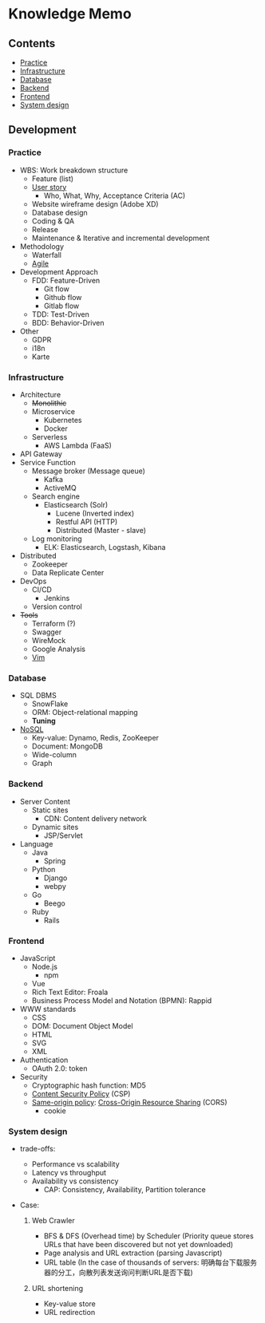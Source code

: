 # Knowledge Memo

## Contents

- [Practice](#practice)
- [Infrastructure](#infrastructure)
- [Database](#database)
- [Backend](#backend)
- [Frontend](#frontend)
- [System design](#system-design)

## Development

### Practice

- WBS: Work breakdown structure
  - Feature (list)
  - [User story](http://www.myagilediary.com/the-art-of-story-writing-in-agile/)
    - Who, What, Why, Acceptance Criteria (AC)
  - Website wireframe design (Adobe XD)
  - Database design
  - Coding & QA
  - Release
  - Maintenance & Iterative and incremental development
- Methodology
  - Waterfall
  - [Agile](http://cheatsheetworld.com/programming/agile-development-cheat-sheet/)
- Development Approach
  - FDD: Feature-Driven
    - Git flow
    - Github flow
    - Gitlab flow
  - TDD: Test-Driven
  - BDD: Behavior-Driven
- Other
  - GDPR
  - i18n
  - Karte

### Infrastructure

- Architecture
  - <s>Monolithic</s>
  - Microservice
    - Kubernetes
    - Docker
  - Serverless
    - AWS Lambda (FaaS)
- API Gateway
- Service Function
  - Message broker (Message queue)
    - Kafka
    - ActiveMQ
  - Search engine
    - Elasticsearch (Solr)
      - Lucene (Inverted index)
      - Restful API (HTTP)
      - Distributed (Master - slave)
  - Log monitoring
    - ELK: Elasticsearch, Logstash, Kibana
- Distributed
  - Zookeeper
  - Data Replicate Center
- DevOps
  - CI/CD
    - Jenkins
  - Version control
- <s>Tools</s>
  - Terraform (?)
  - Swagger
  - WireMock
  - Google Analysis
  - [Vim](http://www.ruanyifeng.com/blog/2018/09/vimrc.html)

### Database

- SQL DBMS
  - SnowFlake
  - ORM: Object-relational mapping
  - <strong>Tuning</strong>
- [NoSQL](https://en.wikipedia.org/wiki/NoSQL)
  - Key-value: Dynamo, Redis, ZooKeeper
  - Document: MongoDB
  - Wide-column
  - Graph

### Backend

- Server Content
  - Static sites
    - CDN: Content delivery network
  - Dynamic sites
    - JSP/Servlet
- Language
  - Java
    - Spring
  - Python
    - Django
    - webpy
  - Go
    - Beego
  - Ruby
    - Rails

### Frontend

- JavaScript
  - Node.js
    - npm
  - Vue
  - Rich Text Editor: Froala
  - Business Process Model and Notation (BPMN): Rappid
- WWW standards
  - CSS
  - DOM: Document Object Model
  - HTML
  - SVG
  - XML
- Authentication
  - OAuth 2.0: token
- Security
  - Cryptographic hash function: MD5
  - [Content Security Policy](http://www.ruanyifeng.com/blog/2016/09/csp.html) (CSP)
  - [Same-origin policy](http://www.ruanyifeng.com/blog/2016/04/same-origin-policy.html): [Cross-Origin Resource Sharing](http://www.ruanyifeng.com/blog/2016/04/cors.html) (CORS)
    - cookie

### System design

- trade-offs:
  - Performance vs scalability
  - Latency vs throughput
  - Availability vs consistency
    - CAP: Consistency, Availability, Partition tolerance

- Case:

  1. Web Crawler
      - BFS & DFS (Overhead time) by Scheduler (Priority queue stores URLs that have been discovered but not yet downloaded)
      - Page analysis and URL extraction (parsing Javascript)
      - URL table (In the case of thousands of servers: 明确每台下载服务器的分工，向散列表发送询问判断URL是否下载)

  2. URL shortening
      - Key-value store
      - URL redirection
